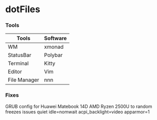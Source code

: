 # dotFiles

### Tools

| Tools | Software |
| --- | --- |
| WM | xmonad |
| StatusBar | Polybar |
| Terminal | Kitty |
| Editor | Vim |
| File Manager | nnn |


### Fixes

GRUB config for Huawei Matebook 14D AMD Ryzen 2500U to random freezes issues
quiet idle=nomwait acpi_backlight=video apparmor=1
